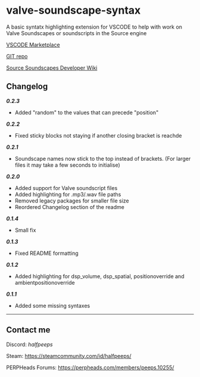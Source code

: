 # **valve-soundscape-syntax** 
A basic syntatx highlighting extension for VSCODE to help with work on Valve Soundscapes or soundscripts in the Source engine


[VSCODE Marketplace](https://marketplace.visualstudio.com/items?itemName=HALFPEEPS.valve-soundscape-syntax)  

[GIT repo](https://github.com/halfpeeps/valve-soundscape-syntax/)

[Source Soundscapes Developer Wiki](https://developer.valvesoftware.com/wiki/Soundscape)

## **Changelog**

***0.2.3***
- Added "random" to the values that can precede "position"

***0.2.2***
- Fixed sticky blocks not staying if another closing bracket is reachde

***0.2.1***
- Soundscape names now stick to the top instead of brackets.  (For larger files it may take a few seconds to initialise)

***0.2.0***
 - Added support for Valve soundscript files
 - Added highlighting for .mp3/.wav file paths
 - Removed legacy packages for smaller file size
 - Reordered Changelog section of the readme

***0.1.4***
 - Small fix

***0.1.3***
 - Fixed README formatting

***0.1.2***
 - Added highlighting for dsp_volume, dsp_spatial, positionoverride and ambientpositionoverride

***0.1.1***
 - Added some missing syntaxes
 
------------



## **Contact me**

Discord: *halfpeeps*

Steam: https://steamcommunity.com/id/halfpeeps/

PERPHeads Forums: https://perpheads.com/members/peeps.10255/